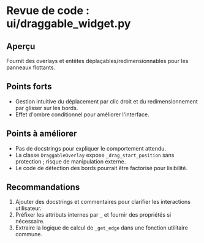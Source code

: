# Revue de code : ui/draggable_widget.py

## Aperçu
Fournit des overlays et entêtes déplaçables/redimensionnables pour les panneaux flottants.

## Points forts
- Gestion intuitive du déplacement par clic droit et du redimensionnement par glisser sur les bords.
- Effet d'ombre conditionnel pour améliorer l'interface.

## Points à améliorer
- Pas de docstrings pour expliquer le comportement attendu.
- La classe `DraggableOverlay` expose `_drag_start_position` sans protection ; risque de manipulation externe.
- Le code de détection des bords pourrait être factorisé pour lisibilité.

## Recommandations
1. Ajouter des docstrings et commentaires pour clarifier les interactions utilisateur.
2. Préfixer les attributs internes par `_` et fournir des propriétés si nécessaire.
3. Extraire la logique de calcul de `_get_edge` dans une fonction utilitaire commune.
